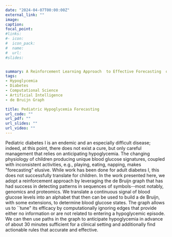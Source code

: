 ```yaml
---
date: "2024-04-07T00:00:00Z"
external_link: ""
image:
caption: 
focal_point: 
#links:
#- icon: 
#  icon_pack: 
#  name: 
#  url: 
#slides: 


summary: A Reinforcement Learning Approach  to Effective Forecasting  of Pediatric Hypoglycemia in Diabetes I Patients--an extended de Bruijn Graph
tags:
- Hypoglycemia 
- Diabetes 
- Computational Science
- Artificial Intelligence
- de Bruijn Graph

title: Pediatric Hypoglycemia Forecasting
url_code: ""
url_pdf: ""
url_slides: ""
url_video: ""
---
```

Pediatric diabetes I is an endemic and an especially difficult disease; indeed, at this point, there does not exist a cure, but only careful management that relies on anticipating hypoglycemia. The changing physiology of children producing unique blood glucose signatures, coupled with inconsistent activities, e.g., playing, eating, napping, makes "forecasting" elusive.  While work has been done for adult diabetes I, this does not successfully translate for children.  In the work presented here, we adopt a reinforcement approach by leveraging the de Bruijn graph that has had success in detecting patterns in sequences of symbols--most notably, genomics and proteomics.  We translate a continuous signal of blood glucose levels into an alphabet that then can be used to build a de Bruijn, with some extensions, to determine blood glucose states. The graph allows us to ``tune" its efficacy by computationally ignoring edges that provide either no information or are not related to entering a hypoglycemic episode. We can then use paths in the graph to anticipate hypoglycemia in advance of about 30 minutes sufficient for a clinical setting and additionally find actionable rules that accurate and effective.